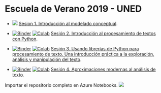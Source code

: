 # Escuela de Verano 2019 - UNED
- [<img src="https://img.shields.io/badge/download-PDF-green.svg">](https://github.com/linhd-postdata/summer-school2019/raw/master/Sesion1.%20Introduccion%20al%20modelado%20conceptual.pdf) [Sesion 1. Introducción al modelado conceptual](https://github.com/linhd-postdata/summer-school2019/blob/master/Sesi%C3%B3n_1_Introducci%C3%B3n_al_modelado_conceptual.pdf).

- [![Binder](https://mybinder.org/badge.svg)](https://mybinder.org/v2/gh/linhd-postdata/summer-school2019/master?filepath=Sesión_2_Introducción_al_procesamiento_de_textos_con_Python.ipynb)
[![Colab](https://colab.research.google.com/assets/colab-badge.svg)](https://colab.research.google.com/github/linhd-postdata/summer-school2019/blob/master/Sesión_2_Introducción_al_procesamiento_de_textos_con_Python.ipynb) [Sesión 2. Introducción al procesamiento de textos con Python](https://nbviewer.jupyter.org/github/linhd-postdata/summer-school2019/blob/master/Sesi%C3%B3n_2_Introducci%C3%B3n_al_procesamiento_de_textos_con_Python.ipynb).

- [![Binder](https://mybinder.org/badge.svg)](https://mybinder.org/v2/gh/linhd-postdata/summer-school2019/master?filepath=Sesión_3_Usando_librerías_de_Python_para_procesamiento_de_texto_Una_introducción_práctica_a_la_exploración%2C_análisis_y_manipulación_del_texto.ipynb)
[![Colab](https://colab.research.google.com/assets/colab-badge.svg)](https://colab.research.google.com/github/linhd-postdata/summer-school2019/blob/master/Sesión_3_Usando_librerías_de_Python_para_procesamiento_de_texto_Una_introducción_práctica_a_la_exploración%2C_análisis_y_manipulación_del_texto.ipynb) [Sesión 3. Usando librerías de Python para procesamiento de texto. Una introducción práctica a la exploración, análisis y manipulación del texto](https://nbviewer.jupyter.org/github/linhd-postdata/summer-school2019/blob/master/Sesión_3_Usando_librerías_de_Python_para_procesamiento_de_texto_Una_introducción_práctica_a_la_exploración%2C_análisis_y_manipulación_del_texto.ipynb).

- [![Binder](https://mybinder.org/badge.svg)](https://mybinder.org/v2/gh/linhd-postdata/summer-school2019/master?filepath=Sesión_4_Aproximaciones_modernas_al_análisis_de_texto.ipynb)
[![Colab](https://colab.research.google.com/assets/colab-badge.svg)](https://colab.research.google.com/github/linhd-postdata/summer-school2019/blob/master/Sesión_4_Aproximaciones_modernas_al_análisis_de_texto.ipynb) [Sesión 4. Aproximaciones modernas al análisis de texto](https://nbviewer.jupyter.org/github/linhd-postdata/summer-school2019/blob/master/Sesión_4_Aproximaciones_modernas_al_análisis_de_texto.ipynb).

Importar el repositorio completo en Azure Notebooks. <a href="https://notebooks.azure.com/import/gh/linhd-postdata/summer-school2019" rel="nofollow"><img src="https://notebooks.azure.com/launch.png" border="0" data-canonical-src="https://notebooks.azure.com/launch.png"></a>
